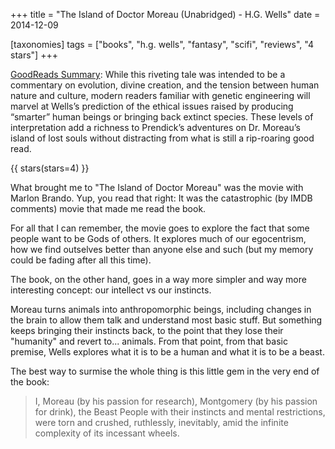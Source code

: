 +++
title = "The Island of Doctor Moreau (Unabridged) - H.G. Wells"
date = 2014-12-09

[taxonomies]
tags = ["books", "h.g. wells", "fantasy", "scifi", "reviews", "4 stars"]
+++

[GoodReads Summary](https://www.goodreads.com/book/show/29981.The_Island_of_Doctor_Moreau):
While this riveting tale was intended to be a commentary on evolution, divine
creation, and the tension between human nature and culture, modern readers
familiar with genetic engineering will marvel at Wells’s prediction of the
ethical issues raised by producing “smarter” human beings or bringing back
extinct species. These levels of interpretation add a richness to Prendick’s
adventures on Dr. Moreau’s island of lost souls without distracting from what
is still a rip-roaring good read.

<!-- more -->

{{ stars(stars=4) }}

What brought me to "The Island of Doctor Moreau" was the movie with Marlon
Brando. Yup, you read that right: It was the catastrophic (by IMDB comments)
movie that made me read the book.

For all that I can remember, the movie goes to explore the fact that some
people want to be Gods of others. It explores much of our egocentrism, how we
find outselves better than anyone else and such (but my memory could be fading
after all this time).

The book, on the other hand, goes in a way more simpler and way more
interesting concept: our intellect vs our instincts.

Moreau turns animals into anthropomorphic beings, including changes in the
brain to allow them talk and understand most basic stuff. But something keeps
bringing their instincts back, to the point that they lose their "humanity"
and revert to... animals. From that point, from that basic premise, Wells
explores what it is to be a human and what it is to be a beast.

The best way to surmise the whole thing is this little gem in the very end of
the book:

> I, Moreau (by his passion for research), Montgomery (by his passion for
> drink), the Beast People with their instincts and mental restrictions, were
> torn and crushed, ruthlessly, inevitably, amid the infinite complexity of
> its incessant wheels.
